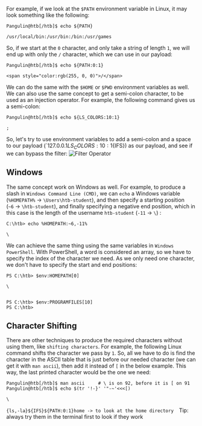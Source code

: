 For example, if we look at the `$PATH` environment variable in Linux, it may look something like the following:

```shell-session
Pangulin@htb[/htb]$ echo ${PATH}

/usr/local/bin:/usr/bin:/bin:/usr/games
```

So, if we start at the `0` character, and only take a string of length `1`, we will end up with only the `/` character, which we can use in our payload:

```shell-session
Pangulin@htb[/htb]$ echo ${PATH:0:1}

<span style="color:rgb(255, 0, 0)">/</span>
```

We can do the same with the `$HOME` or `$PWD` environment variables as well. We can also use the same concept to get a semi-colon character, to be used as an injection operator. For example, the following command gives us a semi-colon:

```shell-session
Pangulin@htb[/htb]$ echo ${LS_COLORS:10:1}

;
```

So, let's try to use environment variables to add a semi-colon and a space to our payload (`127.0.0.1${LS_COLORS:10:1}${IFS}) as our payload, and see if we can bypass the filter: ![Filter Operator](https://academy.hackthebox.com/storage/modules/109/cmdinj_filters_spaces_5.jpg)

## Windows

The same concept work on Windows as well. For example, to produce a slash in `Windows Command Line (CMD)`, we can `echo` a Windows variable (`%HOMEPATH%` -> `\Users\htb-student`), and then specify a starting position (`~6` -> `\htb-student`), and finally specifying a negative end position, which in this case is the length of the username `htb-student` (`-11` -> `\`) :


```cmd-session
C:\htb> echo %HOMEPATH:~6,-11%

\
```

We can achieve the same thing using the same variables in `Windows PowerShell`. With PowerShell, a word is considered an array, so we have to specify the index of the character we need. As we only need one character, we don't have to specify the start and end positions:

```powershell-session
PS C:\htb> $env:HOMEPATH[0]

\


PS C:\htb> $env:PROGRAMFILES[10]
PS C:\htb>
```

## Character Shifting

There are other techniques to produce the required characters without using them, like `shifting characters`. For example, the following Linux command shifts the character we pass by `1`. So, all we have to do is find the character in the ASCII table that is just before our needed character (we can get it with `man ascii`), then add it instead of `[` in the below example. This way, the last printed character would be the one we need:

```shell-session
Pangulin@htb[/htb]$ man ascii     # \ is on 92, before it is [ on 91
Pangulin@htb[/htb]$ echo $(tr '!-}' '"-~'<<<[)

\
```

``{ls,-la}${IFS}${PATH:0:1}home -> to look at the home directory 
``Tip: always try them in the terminal first to look if they work 

